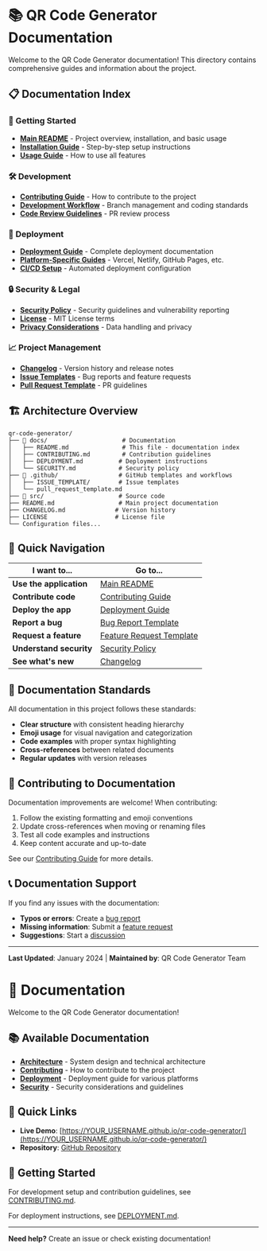 # 📚 QR Code Generator Documentation

Welcome to the QR Code Generator documentation! This directory contains comprehensive guides and information about the project.

## 📋 Documentation Index

### 🚀 Getting Started

- **[Main README](../README.md)** - Project overview, installation, and basic usage
- **[Installation Guide](../README.md#installation)** - Step-by-step setup instructions
- **[Usage Guide](../README.md#usage-guide)** - How to use all features

### 🛠️ Development

- **[Contributing Guide](./CONTRIBUTING.md)** - How to contribute to the project
- **[Development Workflow](./CONTRIBUTING.md#development-workflow)** - Branch management and coding standards
- **[Code Review Guidelines](./CONTRIBUTING.md#code-review-guidelines)** - PR review process

### 🚀 Deployment

- **[Deployment Guide](./DEPLOYMENT.md)** - Complete deployment documentation
- **[Platform-Specific Guides](./DEPLOYMENT.md#deployment-platforms)** - Vercel, Netlify, GitHub Pages, etc.
- **[CI/CD Setup](./DEPLOYMENT.md#cicd-pipeline)** - Automated deployment configuration

### 🔒 Security & Legal

- **[Security Policy](./SECURITY.md)** - Security guidelines and vulnerability reporting
- **[License](../LICENSE)** - MIT License terms
- **[Privacy Considerations](./SECURITY.md#privacy-policy)** - Data handling and privacy

### 📈 Project Management

- **[Changelog](../CHANGELOG.md)** - Version history and release notes
- **[Issue Templates](../.github/ISSUE_TEMPLATE/)** - Bug reports and feature requests
- **[Pull Request Template](../.github/pull_request_template.md)** - PR guidelines

## 🏗️ Architecture Overview

```
qr-code-generator/
├── 📁 docs/                     # Documentation
│   ├── README.md               # This file - documentation index
│   ├── CONTRIBUTING.md         # Contribution guidelines
│   ├── DEPLOYMENT.md          # Deployment instructions
│   └── SECURITY.md            # Security policy
├── 📁 .github/                 # GitHub templates and workflows
│   ├── ISSUE_TEMPLATE/        # Issue templates
│   └── pull_request_template.md
├── 📁 src/                     # Source code
├── README.md                  # Main project documentation
├── CHANGELOG.md              # Version history
├── LICENSE                   # License file
└── Configuration files...
```

## 🎯 Quick Navigation

| I want to...            | Go to...                                                                 |
| ----------------------- | ------------------------------------------------------------------------ |
| **Use the application** | [Main README](../README.md)                                              |
| **Contribute code**     | [Contributing Guide](./CONTRIBUTING.md)                                  |
| **Deploy the app**      | [Deployment Guide](./DEPLOYMENT.md)                                      |
| **Report a bug**        | [Bug Report Template](../.github/ISSUE_TEMPLATE/bug_report.md)           |
| **Request a feature**   | [Feature Request Template](../.github/ISSUE_TEMPLATE/feature_request.md) |
| **Understand security** | [Security Policy](./SECURITY.md)                                         |
| **See what's new**      | [Changelog](../CHANGELOG.md)                                             |

## 📖 Documentation Standards

All documentation in this project follows these standards:

- **Clear structure** with consistent heading hierarchy
- **Emoji usage** for visual navigation and categorization
- **Code examples** with proper syntax highlighting
- **Cross-references** between related documents
- **Regular updates** with version releases

## 🤝 Contributing to Documentation

Documentation improvements are welcome! When contributing:

1. Follow the existing formatting and emoji conventions
2. Update cross-references when moving or renaming files
3. Test all code examples and instructions
4. Keep content accurate and up-to-date

See our [Contributing Guide](./CONTRIBUTING.md) for more details.

## 📞 Documentation Support

If you find any issues with the documentation:

- **Typos or errors**: Create a [bug report](../.github/ISSUE_TEMPLATE/bug_report.md)
- **Missing information**: Submit a [feature request](../.github/ISSUE_TEMPLATE/feature_request.md)
- **Suggestions**: Start a [discussion](https://github.com/your-username/qr-code-generator/discussions)

---

**Last Updated**: January 2024 | **Maintained by**: QR Code Generator Team

# 📖 Documentation

Welcome to the QR Code Generator documentation!

## 📚 Available Documentation

- [**Architecture**](ARCHITECTURE.md) - System design and technical architecture
- [**Contributing**](CONTRIBUTING.md) - How to contribute to the project
- [**Deployment**](DEPLOYMENT.md) - Deployment guide for various platforms
- [**Security**](SECURITY.md) - Security considerations and guidelines

## 🚀 Quick Links

- **Live Demo**: [https://YOUR_USERNAME.github.io/qr-code-generator/](https://YOUR_USERNAME.github.io/qr-code-generator/)
- **Repository**: [GitHub Repository](https://github.com/YOUR_USERNAME/qr-code-generator)

## 🎯 Getting Started

For development setup and contribution guidelines, see [CONTRIBUTING.md](CONTRIBUTING.md).

For deployment instructions, see [DEPLOYMENT.md](DEPLOYMENT.md).

---

**Need help?** Create an issue or check existing documentation!
